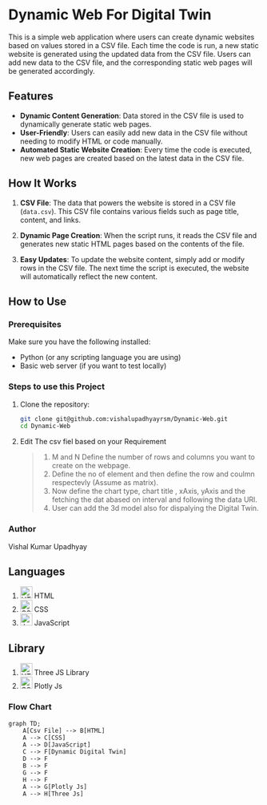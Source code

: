 # Dynamic Web For Digital Twin

This is a simple web application where users can create dynamic websites based on values stored in a CSV file. Each time the code is run, a new static website is generated using the updated data from the CSV file. Users can add new data to the CSV file, and the corresponding static web pages will be generated accordingly.

## Features

- **Dynamic Content Generation**: Data stored in the CSV file is used to dynamically generate static web pages.
- **User-Friendly**: Users can easily add new data in the CSV file without needing to modify HTML or code manually.
- **Automated Static Website Creation**: Every time the code is executed, new web pages are created based on the latest data in the CSV file.

## How It Works

1. **CSV File**: The data that powers the website is stored in a CSV file (`data.csv`). This CSV file contains various fields such as page title, content, and links.
2. **Dynamic Page Creation**: When the script runs, it reads the CSV file and generates new static HTML pages based on the contents of the file.

3. **Easy Updates**: To update the website content, simply add or modify rows in the CSV file. The next time the script is executed, the website will automatically reflect the new content.

## How to Use

### Prerequisites

Make sure you have the following installed:

- Python (or any scripting language you are using)
- Basic web server (if you want to test locally)

### Steps to use this Project

1. Clone the repository:

   ```bash
   git clone git@github.com:vishalupadhyayrsm/Dynamic-Web.git
   cd Dynamic-Web
   ```

2. Edit The csv fiel based on your Requirement
   > 1. M and N Define the number of rows and columns you want to create on the webpage.
   > 2. Define the no of element and then define the row and coulmn respectevly (Assume as matrix).
   > 3. Now define the chart type, chart title , xAxis, yAxis and the fetching the dat abased on interval and following the data URl.
   > 4. User can add the 3d model also for dispalying the Digital Twin.

### Author

Vishal Kumar Upadhyay

## Languages

1. <img src="https://img.icons8.com/color/48/000000/html-5.png" width="24" alt="HTML Icon"> HTML
2. <img src="https://img.icons8.com/color/48/000000/css3.png" width="24" alt="CSS Icon"> CSS
3. <img src="https://img.icons8.com/color/48/000000/javascript.png" width="24" alt="JavaScript Icon"> JavaScript

## Library

1. <img src="https://encrypted-tbn0.gstatic.com/images?q=tbn:ANd9GcRhUyPLMCrdBvL7byu5KkMnOssbQigrkiRxZw&s" width="24" alt="HTML Icon"> Three JS Library
2. <img src="https://upload.wikimedia.org/wikipedia/commons/8/8a/Plotly-logo.png" width="24" alt="CSS Icon"> Plotly Js

### Flow Chart

```mermaid
graph TD;
    A[Csv File] --> B[HTML]
    A --> C[CSS]
    A --> D[JavaScript]
    C --> F[Dynamic Digital Twin]
    D --> F
    B --> F
    G --> F
    H --> F
    A --> G[Plotly Js]
    A --> H[Three Js]
```
